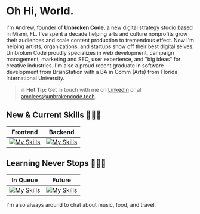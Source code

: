 # Oh Hi, World.

I'm Andrew, founder of **Unbroken Code**, a new digital strategy studio based in Miami, FL. I've spent a decade helping arts and culture nonprofits grow their audiences and scale content production to tremendous effect. Now I'm helping artists, organizations, and startups show off their best digital selves. Umbroken Code proudly specializes in web development, campaign management, marketing and SEO, user experience, and "big ideas" for creative industries. I'm also a proud recent graduate in software development from BrainStation with a BA in Comm (Arts) from Florida International University.

> 🔥 **Hot Tip:** Get in touch with me on [LinkedIn](https://linkedin.com/in/amclees) or at amclees@unbrokencode.tech.

## New & Current Skills 🧑🏻‍💻
| Frontend | Backend |
| --- | --- |
| [![My Skills](https://skillicons.dev/icons?i=js,react,html,css,sass,tailwind,nextjs,vite&perline=4)](https://skillicons.dev) | [![My Skills](https://skillicons.dev/icons?i=nodejs,express,mysql,firebase,heroku,netlify,jest&perline=4)](https://skillicons.dev) | 

## Learning Never Stops 🙇🏻‍♂️
| In Queue | Future |
| --- | --- |
[![My Skills](https://skillicons.dev/icons?i=figma,ts,webflow,flutter,prisma,materialui&perline=4)](https://skillicons.dev) | [![My Skills](https://skillicons.dev/icons?i=python,rust,docker,flutter,vue,&perline=4)](https://skillicons.dev) |

I'm also always around to chat about music, food, and travel.

